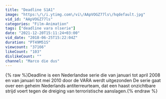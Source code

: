 ```yaml
---
title: "Deadline S1A1"
image: "https:\/\/i.ytimg.com\/vi\/AApVOGZ77ls\/hqdefault.jpg"
vid_id: "AApVOGZ77ls"
categories: "Film-Animation"
tags: ["deadline vara nlserie"]
date: "2021-12-20T15:11:24+03:00"
vid_date: "2018-06-25T15:22:04Z"
duration: "PT49M51S"
viewcount: "37166"
likeCount: "103"
dislikeCount: ""
channel: "Marco die dus"
---
```

{% raw %}Deadline is een Nederlandse serie die van januari tot april 2008 en van januari tot mei 2010 door de VARA werdt uitgezonden De serie gaat over een geheim Nederlands antiterreurteam, dat een haast onzichtbare strijd voert tegen de dreiging van terroristische aanslagen.{% endraw %}
